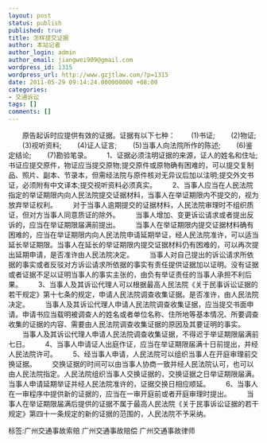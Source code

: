 ```yaml
---
layout: post
status: publish
published: true
title: 怎样提交证据
author: 本站记者
author_login: admin
author_email: jiangwei909@gmail.com
wordpress_id: 1315
wordpress_url: http://www.gzjtlaw.com/?p=1315
date: 2011-05-29 09:14:24.000000000 +08:00
categories:
- 交通诉讼
tags: []
comments: []
---
```

　　原告起诉时应提供有效的证据。证据有以下七种：　　(1)书证;　　(2)物证;　　(3)视听资料;　　(4)证人证言;　　(5)当事人向法院所作的陈述;　　(6)鉴定结论;　　(7)勘验笔录。　　1、证据必须注明证据的来源，证人的姓名和住址;书证应提交原件，物证应当提交原物;提交原件或原物确有困难的，可以提交复制品、照片、副本、节录本，但需经法院与原件核对无异议后加以注明;提交外文书证，必须附有中文译本;提交视听资料必须真实。　　2、当事人应当在人民法院指定的举证期限内向人民法院提交证据材料，当事人在举证期限内不提交的，视为放弃举证权利。　　对于当事人逾期提交的证据材料，人民法院审理时不组织质证，但对方当事人同意质证的除外。　　当事人增加、变更诉讼请求或者提出反诉的，应当在举证期限届满前提出。　　当事人在举证期限内提交证据材料确有困难的，应当在举证期限内向人民法院申请延期举证，经人民法院准许，可以适当延长举证期限。当事人在延长的举证期限内提交证据材料仍有困难的，可以再次提出延期申请，是否准许由人民法院决定。　　当事人对自己提出的诉讼请求所依据的事实或者反驳对方诉讼请求所依据的事实有责任提供证据加以证明。没有证据或者证据不足以证明当事人的事实主张的，由负有举证责任的当事人承担不利后果。　　3、当事人及其诉讼代理人可以根据最高人民法院《关于民事诉讼证据的若干规定》第十七条的规定，申请人民法院调查收集证据。是否准许，由人民法院决定。　　当事人及其诉讼代理人申请人民法院调查收集证据，应当提交书面申请。申请书应当载明被调查人的姓名或者单位名称、住所地等基本情况、所要调查收集的证据的内容、需要由人民法院调查收集证据的原因及其要证明的事实。　　当事人及其诉讼代理人申请人民法院调查收集证据，不得迟于举证期限届满前七日。　　4、当事人申请证人出庭作证，应当在举证期限届满十日前提出，并经人民法院许可。　　5、经当事人申请，人民法院可以组织当事人在开庭审理前交换证据。　　交换证据的时间可以由当事人协商一致并经人民法院认可，也可以由人民法院指定。人民法院组织当事人交换证据的，交换证据之日举证期限届满。当事人申请延期举证并经人民法院准许的，证据交换日相应顺延。　　6、当事人在一审程序中提供新的证据的，应当在一审开庭前或者开庭审理时提出。　　当事人在举证期限届满后提供的证据不属于最高人民法院《关于民事诉讼证据的若干规定》第四十一条规定的新的证据的范围的，人民法院不予采纳。标签:广州交通事故索赔 广州交通事故赔偿 广州交通事故律师
